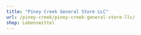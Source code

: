 ```yaml
---
title: "Piney Creek General Store LLC"
url: /piney-creek/piney-creek-general-store-llc/
shop: Lebensmittel
---
```

